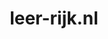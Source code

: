 ---
layout: post
title:  "leer-rijk.nl"
internal_url:  "/dutchgov/leer-rijk.nl.html"
categories: dutchgov
---